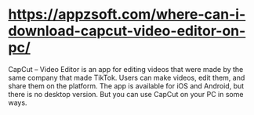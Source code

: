 # https://appzsoft.com/where-can-i-download-capcut-video-editor-on-pc/
CapCut – Video Editor is an app for editing videos that were made by the same company that made TikTok. Users can make videos, edit them, and share them on the platform. The app is available for iOS and Android, but there is no desktop version. But you can use CapCut on your PC in some ways.
